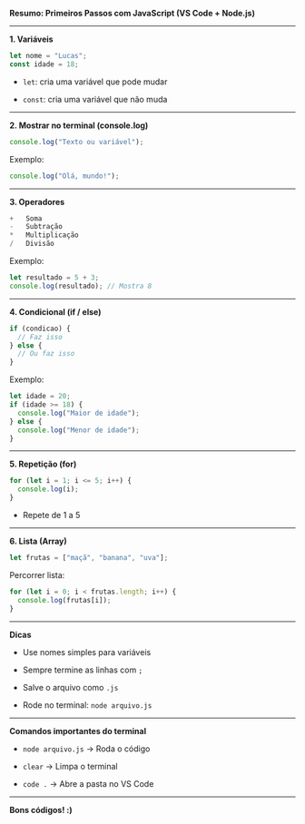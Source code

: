 **Resumo: Primeiros Passos com JavaScript (VS Code + Node.js)**

----------

**1. Variáveis**

```javascript
let nome = "Lucas";
const idade = 18;

```

-   `let`: cria uma variável que pode mudar
    
-   `const`: cria uma variável que não muda
    

----------

**2. Mostrar no terminal (console.log)**

```javascript
console.log("Texto ou variável");

```

Exemplo:

```javascript
console.log("Olá, mundo!");

```

----------

**3. Operadores**

```javascript
+   Soma
-   Subtração
*   Multiplicação
/   Divisão

```

Exemplo:

```javascript
let resultado = 5 + 3;
console.log(resultado); // Mostra 8

```

----------

**4. Condicional (if / else)**

```javascript
if (condicao) {
  // Faz isso
} else {
  // Ou faz isso
}

```

Exemplo:

```javascript
let idade = 20;
if (idade >= 18) {
  console.log("Maior de idade");
} else {
  console.log("Menor de idade");
}

```

----------

**5. Repetição (for)**

```javascript
for (let i = 1; i <= 5; i++) {
  console.log(i);
}

```

-   Repete de 1 a 5
    

----------

**6. Lista (Array)**

```javascript
let frutas = ["maçã", "banana", "uva"];

```

Percorrer lista:

```javascript
for (let i = 0; i < frutas.length; i++) {
  console.log(frutas[i]);
}

```

----------

**Dicas**

-   Use nomes simples para variáveis
    
-   Sempre termine as linhas com `;`
    
-   Salve o arquivo como `.js`
    
-   Rode no terminal: `node arquivo.js`
    

----------

**Comandos importantes do terminal**

-   `node arquivo.js` → Roda o código
    
-   `clear` → Limpa o terminal
    
-   `code .` → Abre a pasta no VS Code
    

----------

**Bons códigos! :)**
